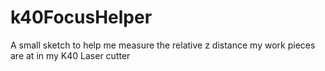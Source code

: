 # k40FocusHelper
A small sketch to help me measure the relative z distance my work pieces are at in my K40 Laser cutter
